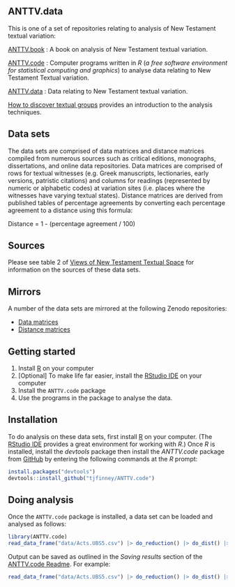 ## ANTTV.data

This is one of a set of repositories relating to analysis of New Testament textual variation:

[ANTTV.book](https://github.com/tjfinney/ANTTV.book)
: A book on analysis of New Testament textual variation.

[ANTTV.code](https://github.com/tjfinney/ANTTV.code)
: Computer programs written in *R* (*a free software environment for statistical computing and graphics*) to analyse data relating to New Testament Textual variation.

[ANTTV.data](https://github.com/tjfinney/ANTTV.data)
: Data relating to New Testament textual variation.

[How to discover textual groups](https://www.digitalstudies.org/article/id/7324/) provides an introduction to the analysis techniques.

## Data sets

The data sets are comprised of data matrices and distance matrices compiled from numerous sources such as critical editions, monographs, dissertations, and online data repositories. Data matrices are comprised of rows for textual witnesses (e.g. Greek manuscripts, lectionaries, early versions, patristic citations) and columns for readings (represented by numeric or alphabetic codes) at variation sites (i.e. places where the witnesses have varying textual states). Distance matrices are derived from published tables of percentage agreements by converting each percentage agreement to a distance using this formula:

Distance = 1 - (percentage agreement / 100)

## Sources

Please see table 2 of [Views of New Testament Textual Space](https://www.tfinney.net/Views/index.xhtml) for information on the sources of these data sets.

## Mirrors

A number of the data sets are mirrored at the following Zenodo repositories:

* [Data matrices](https://zenodo.org/record/4064629)
* [Distance matrices](https://zenodo.org/record/4064631)

## Getting started

1. Install [R](https://cran.r-project.org/doc/FAQ/R-FAQ.html#How-can-R-be-installed_003f) on your computer
2. [Optional] To make life far easier, install the [RStudio IDE](https://posit.co/download/rstudio-desktop/) on your computer
3. Install the `ANTTV.code` package
4. Use the programs in the package to analyse the data.

## Installation

To do analysis on these data sets, first install [R](https://cran.r-project.org/doc/FAQ/R-FAQ.html#How-can-R-be-installed_003f) on your computer. (The [RStudio IDE](https://posit.co/downloads/) provides a great environment for working with *R*.) Once *R* is installed, install the *devtools* package then install the *ANTTV.code* package from [GitHub](https://github.com/) by entering the following commands at the *R* prompt:

``` r
install.packages("devtools")
devtools::install_github("tjfinney/ANTTV.code")
```

## Doing analysis

Once the `ANTTV.code` package is installed, a data set can be loaded and analysed as follows:

``` r
library(ANTTV.code)
read_data_frame("data/Acts.UBS5.csv") |> do_reduction() |> do_dist() |> do_NJ()
```

Output can be saved as outlined in the *Saving results* section of the [ANTTV.code Readme](https://github.com/tjfinney/ANTTV.code#saving-results). For example:

``` r
read_data_frame("data/Acts.UBS5.csv") |> do_reduction() |> do_dist() |> do_PAM(fn="output/PAM/Acts.UBS5.txt", write=TRUE)
```
